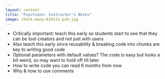 ```yaml
---
layout: content
title: "Functions: Instructor's Notes"
image: chalk-many-818111-pxh.jpg
---
```


- Critically important: teach this early so students start to see that they can be tool creators and not just with users
- Also teach this early since reusability & breaking code into chunks are key to writing good code
- Optional parameters with default values? The code is easy but looks a bit weird, so may want to hold off till later
- How to write code you can read 6 months from now 
- Why & how to use comments 


